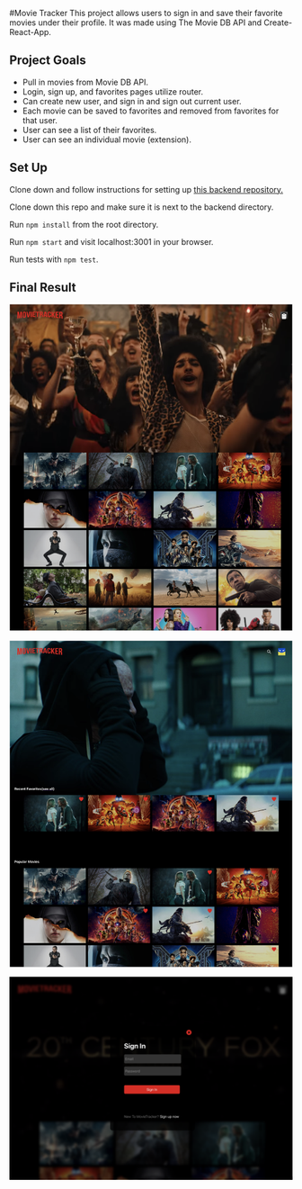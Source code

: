 #Movie Tracker
This project allows users to sign in and save their favorite movies under their profile. It was made using The Movie DB API and Create-React-App.

## Project Goals
* Pull in movies from Movie DB API.
* Login, sign up, and favorites pages utilize router.
* Can create new user, and sign in and sign out current user.
* Each movie can be saved to favorites and removed from favorites for that user.
* User can see a list of their favorites.
* User can see an individual movie (extension).

## Set Up
Clone down and follow instructions for setting up [this backend repository.](https://github.com/turingschool-examples/movie-tracker)

Clone down this repo and make sure it is next to the backend directory.

Run `npm install` from the root directory.

Run `npm start` and visit localhost:3001 in your browser.

Run tests with `npm test`.

## Final Result

![alt tag](https://github.com/Haub/movieTracker/blob/master/public/images/screen1.png "Screen-shot of App")

![alt tag](https://github.com/Haub/movieTracker/blob/master/public/images/screen2.png "Screen-shot of App")

![alt tag](https://github.com/Haub/movieTracker/blob/master/public/images/screen3.png "Screen-shot of App")
